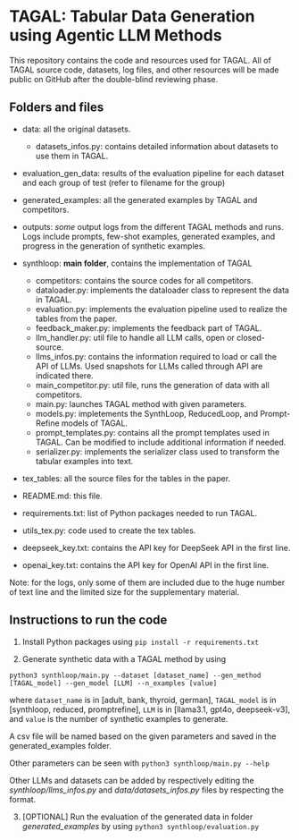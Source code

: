 # TAGAL: Tabular Data Generation using Agentic LLM Methods


This repository contains the code and resources used for TAGAL.
All of TAGAL source code, datasets, log files, and other resources will be made public on GitHub after the double-blind reviewing phase.


## Folders and files

- data: all the original datasets.
    - datasets_infos.py: contains detailed information about datasets to use them in TAGAL.
- evaluation_gen_data: results of the evaluation pipeline for each dataset and each group of test (refer to filename for the group)
- generated_examples: all the generated examples by TAGAL and competitors.
- outputs: *some* output logs from the different TAGAL methods and runs. Logs include prompts, few-shot examples, generated examples, and progress in the generation of synthetic examples.
- synthloop: **main folder**, contains the implementation of TAGAL
    - competitors: contains the source codes for all competitors.
    - dataloader.py: implements the dataloader class to represent the data in TAGAL.
    - evaluation.py: implements the evaluation pipeline used to realize the tables from the paper.
    - feedback_maker.py: implements the feedback part of TAGAL.
    - llm_handler.py: util file to handle all LLM calls, open or closed-source.
    - llms_infos.py: contains the information required to load or call the API of LLMs. Used snapshots for LLMs called through API are indicated there.
    - main_competitor.py: util file, runs the generation of data with all competitors.
    - main.py: launches TAGAL method with given parameters.
    - models.py: impletements the SynthLoop, ReducedLoop, and Prompt-Refine models of TAGAL.
    - prompt_templates.py: contains all the prompt templates used in TAGAL. Can be modified to include additional information if needed.
    - serializer.py: implements the serializer class used to transform the tabular examples into text.

- tex_tables: all the source files for the tables in the paper.
- README.md: this file.
- requirements.txt: list of Python packages needed to run TAGAL.
- utils_tex.py: code used to create the tex tables.
- deepseek_key.txt: contains the API key for DeepSeek API in the first line.
- openai_key.txt: contains the API key for OpenAI API in the first line.

Note: for the logs, only some of them are included due to the huge number of text line and the limited size for the supplementary material.


## Instructions to run the code

1) Install Python packages using `pip install -r requirements.txt`

2) Generate synthetic data with a TAGAL method by using

```python3 synthloop/main.py --dataset [dataset_name] --gen_method [TAGAL_model] --gen_model [LLM] --n_examples [value]```

where `dataset_name` is in [adult, bank, thyroid, german], `TAGAL_model` is in [synthloop, reduced, promptrefine], `LLM` is in [llama3.1, gpt4o, deepseek-v3], and `value` is the number of synthetic examples to generate.

A csv file will be named based on the given parameters and saved in the generated_examples folder.

Other parameters can be seen with `python3 synthloop/main.py --help`

Other LLMs and datasets can be added by respectively editing the *synthloop/llms_infos.py* and *data/datasets_infos.py* files by respecting the format.

3) [OPTIONAL] Run the evaluation of the generated data in folder *generated_examples* by using `python3 synthloop/evaluation.py`




